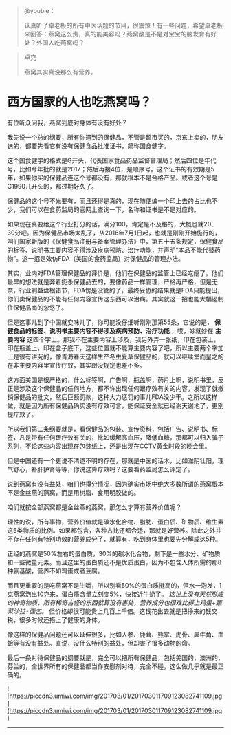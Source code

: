 > @youbie：
> 
> 认真听了卓老板的所有中医话题的节目，很震惊！有一些问题，希望卓老板来回答：燕窝这么贵，真的能美容吗？燕窝酸是不是对宝宝的脑发育有好处？外国人吃燕窝吗？

> 卓克
> 
> 燕窝其实真没那么有营养。

# 西方国家的人也吃燕窝吗？

有位听众问我，燕窝到底对身体有没有好处？

我先说一个总的纲要，所有你遇到的保健品，不管是超市买的，京东上卖的，朋友送的，都要先看它有没有保健食品批准证书，简称国食健字。

这个国食健字的格式是G开头，代表国家食品药品监督管理局；然后四位是年代号，比如今年批的就是2017；然后再接4位，是顺序号。这个证书的有效期是5年，如果你买的保健品连这个号都没有，那就根本不是合格产品。或者这个号是G1990几开头的，都过期好久了。

保健品的这个号不光要有，而且还得是真的，现在随便编一个印上去的占比也不少，我们可以在食药监局的官网上查询一下，名称和证书是不是对应的。

如果现在真要给这个行业打分的话，满分100，肯定是不及格的，大概也就20、30分吧。因为保健品市场太乱了，从2016年7月1日起，也就是刚刚开始施行的，咱们国家新版的《保健食品注册与备案管理办法》中，第五十五条规定，保健食品的标签、说明书主要内容不得涉及疾病预防、治疗功能，并声明“本品不能代替药物”。这一招是效仿FDA（美国的食药监局）对保健品的管理办法。

其实，业内对FDA管理保健品的评价是，他们在保健品的监管上已经吃瘪了，他们最早的想法就是奔着扼杀保健品去的，要像药品一样管理，严格再严格，但是无奈，行业利益盘根错节，FDA愣是没管的了，最终妥协的结果就是FDA只能提出，你们卖保健品的不能有任何内容宣传这东西可以治病。其实就这一招也能大幅遏制住保健品商的忽悠了。

但是这事儿到了中国就变味儿了，你可能没仔细听刚刚那第55条，它说的是， **保健食品的标签、说明书主要内容不得涉及疾病预防、治疗功能** ，哎，妙就妙在 **主要内容** 这四个字上。那我不在主要内容上涉及，我另外弄一张纸，印在包装上，印在瓶盖上，印在盒子底下，这些位置就不能算主要内容了吧，所以主要两个字加上是很有讲究的，像青海春天这样生产冬虫夏草保健品的，就可以继续堂而皇之的在非主要内容里宣传疗效，其实跟没规定也差不多。

这方面美国是很严格的，什么标签啊，广告啊，瓶盖啊，药片上啊，说明书里，反正是涉及这个保健品的任何地方，都不许出现任何跟疗效有关的内容，发现了就撤销保健品的批文，然后巨额罚款，这种大力惩罚的事儿FDA没少干。之所以这样做，就是因为所有保健品确实没有疗效可言，能保证安全就已经谢天谢地了，更别提疗效了。

所以我们第二条纲要就是，看保健品的包装、宣传资料，包括广告、说明书、标签，凡是带有任何跟疗效有关的，比如缓解高血压，降低血糖，那都可以归入骗子系列，不论这些内容出现在包装纸上，还是出现在CCTV黄金时段的晚会里。

但是中国还有一个更说不清道不明的存在，那就是中医的话术，比如滋阴壮阳，理气舒心，补肝护肾等等，你说这算疗效吗？这要看药监局怎么评定了。

说到燕窝有没有益处，咱们也得分情况，因为确实市场中绝大多数所谓的燕窝根本不是金丝燕的燕窝，而是用树脂、食用明胶做的。

咱们就按全部燕窝都是金丝燕的燕窝，那怎么才算有营养价值呢？

理性的说，所有事物，营养价值就是碳水化合物、脂肪、蛋白质、矿物质、维生素这5类物质的比例。如果都包含，各种占比还都合适，那就是好营养。除此之外并不存在任何有特别功效的营养成分了，就算有，吃到身体里也要先分解成这5种。

正经的燕窝是50%左右的蛋白质，30%的碳水化合物，剩下是一些水分、矿物质和一些微量元素。而且这里的蛋白质还不是优质蛋白，因为不包含人体所需的那8种氨基酸，营养不如鸡蛋或者豆腐。

而且更重要的是吃燕窝不是生嚼，所以别看50%的蛋白质挺高的，但水一泡发，1克燕窝泡出10克来，蛋白质含量立刻变5%，快接近牛奶了。 *这世上没有天然形成的神奇物质，所有稀奇古怪的东西就算没有害处，营养成分也很难比得上鸡蛋+蔬菜沙拉+面包。* 但价格却很可能贵上几百上千倍。这钱花出去就是把挣来的钱交税，很多时候还搭上了健康的身体。

像这样的保健品问题还可以延伸很多，比如人参、鹿茸、熊掌、虎骨、犀牛角、血蛤等有没有益处。直说，没什么特别的益处，但却害了很多动物的命。

最后一条对待保健品的纲要就是，完全可以把所有保健品，包括美国的，澳洲的，芬兰的，全世界所有的保健品都当作安慰剂对待，完全不碰，这么做几乎就是最正确的。

![https://piccdn3.umiwi.com/img/201703/01/201703011709123082741109.jpg](https://piccdn3.umiwi.com/img/201703/01/201703011709123082741109.jpg)

---
